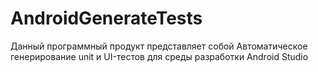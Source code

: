 # AndroidGenerateTests

Данный программный продукт представляет собой Автоматическое генерирование unit и UI-тестов для среды разработки Android Studio
